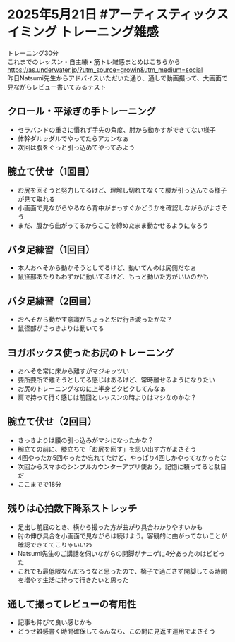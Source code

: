 # 2025年5月21日 #アーティスティックスイミング トレーニング雑感
トレーニング30分  
これまでのレッスン・自主練・筋トレ雑感まとめはこちらから  
https://as.underwater.jp/?utm_source=growin&utm_medium=social  
昨日Natsumi先生からアドバイスいただいた通り、通しで動画撮って、大画面で見ながらレビュー書いてみるテスト  
## クロール・平泳ぎの手トレーニング
- セラバンドの重さに慣れず手先の角度、肘から動かすができてない様子
- 体幹ダルッダルでやってたらアカンなぁ
- 次回は腹をぐっと引っ込めてやってみよう
## 腕立て伏せ（1回目）
- お尻を回そうと努力してるけど、理解し切れてなくて腰が引っ込んでる様子が見て取れる
- 小画面で見ながらやるなら背中がまっすぐかどうかを確認しながらがよさそう
- まだ、腹から曲がってるからここを締めたまま動かせるようになろう
## バタ足練習（1回目）
- 本人おへそから動かそうとしてるけど、動いてんのは尻側だなぁ
- 鼠径部あたりもわずかに動いてるけど、もっと動いた方がいいのかも
## バタ足練習（2回目）
- おへそから動かす意識がちょっとだけ行き渡ったかな？
- 鼠径部がさっきよりは動いてる
## ヨガボックス使ったお尻のトレーニング
- おへそを常に床から離すがマジキッツい
- 要所要所で離そうとしてる感じはあるけど、常時離せるようになりたい
- お尻のトレーニングなのに上半身ビクビクしてんなぁ
- 肩で持って行く感じは前回とレッスンの時よりはマシなのかな？
## 腕立て伏せ（2回目）
- さっきよりは腰の引っ込みがマシになったかな？
- 腕立ての前に、膝立ちで「お尻を回す」を思い出す方がよさそう
- 4回やったか5回やったか忘れてたけど、やっぱり4回しかやってなかったな
- 次回からスマホのシンプルカウンターアプリ使おう。記憶に頼ってると駄目だ
- ここまでで18分
## 残りは心拍数下降系ストレッチ
- 足出し前屈のとき、横から撮った方が曲がり具合わかりやすいかも
- 肘の伸び具合を小画面で見ながらは続けよう。客観的に曲がってないことが確認できててこりゃいいわ
- Natsumi先生のご講話を伺いながらの開脚がナニゲに4分あったのはビビった
- これでも最低限なんだろうなと思ったので、椅子で過ごさず開脚してる時間を増やす生活に持って行きたいと思った
## 通して撮ってレビューの有用性
- 記事も伸びて良い感じかも
- どうせ雑感書く時間確保してるんなら、この間に見返す運用でよさそう